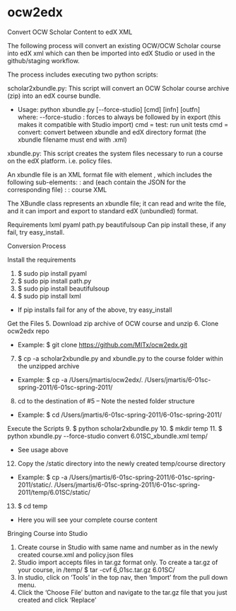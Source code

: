 ocw2edx
=======

Convert OCW Scholar Content to edX XML

The following process will convert an existing OCW/OCW Scholar course into edX xml which can then be imported into edX Studio or used in the github/staging workflow.

The process includes executing two python scripts:

scholar2xbundle.py: This script will convert an OCW Scholar course archive (zip) into an edX course bundle.
  * Usage: python xbundle.py [--force-studio] [cmd] [infn] [outfn]         
where:
    --force-studio : forces <sequential> to always be followed by <vertical> in export (this makes it compatible with Studio import)
    cmd = test:  run unit tests
    cmd = convert: convert between xbundle and edX directory format (the xbundle filename must end with .xml)

xbundle.py: This script creates the system files necessary to run a course on the edX platform. i.e. policy files.

An xbundle file is an XML format file with element <xbundle>, which  includes the following sub-elements: 
<metadata> 
<policies semester=...>: <policy> and <gradingpolicy> (each contain the JSON for the corresponding file)
 <about>: <file filename=...> </about> 
</metadata> 
<course semester="...">: course XML </course> 

The XBundle class represents an xbundle file; it can read and write  the file, and it can import and export to standard edX (unbundled) format. 

Requirements
lxml
pyaml
path.py
beautifulsoup
Can pip install these, if any fail, try easy_install.

Conversion Process

Install the requirements
1. $ sudo pip install pyaml
2. $ sudo pip install path.py
3. $ sudo pip install beautifulsoup
4. $ sudo pip install lxml
  * If pip installs fail for any of the above, try easy_install

Get the Files
5. Download zip archive of OCW course and unzip
6. Clone ocw2edx repo 
  * Example: $ git clone https://github.com/MITx/ocw2edx.git
7. $ cp -a scholar2xbundle.py and xbundle.py to the course folder within the unzipped archive
  * Example: $ cp -a /Users/jmartis/ocw2edx/. /Users/jmartis/6-01sc-spring-2011/6-01sc-spring-2011/
8. cd to the destination of #5 – Note the nested folder structure
  * Example: $ cd /Users/jmartis/6-01sc-spring-2011/6-01sc-spring-2011/

Execute the Scripts
9. $ python scholar2xbundle.py
10. $ mkdir temp
11. $ python xbundle.py --force-studio convert 6.01SC_xbundle.xml temp/
  * See usage above
12. Copy the /static directory into the newly created temp/course directory
  * Example: $ cp -a /Users/jmartis/6-01sc-spring-2011/6-01sc-spring-2011/static/. /Users/jmartis/6-01sc-spring-2011/6-01sc-spring-2011/temp/6.01SC/static/
  13. $ cd temp
*  Here you will see your complete course content 

Bringing Course into Studio
1. Create course in Studio with same name and number as in the newly created course.xml and policy.json files
2. Studio import accepts files in tar.gz format only. To create a tar.gz of your course, in /temp/
  $ tar -cvf 6_01sc.tar.gz 6.01SC/
3. In studio, click on ‘Tools’ in the top nav, then ‘Import’ from the pull down menu.
4. Click the ‘Choose File’ button and navigate to the tar.gz file that you just created and click ‘Replace’
